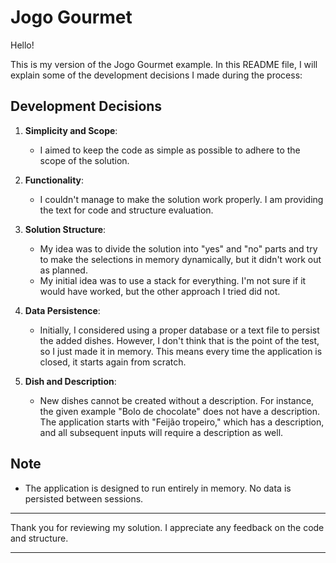 # Jogo Gourmet

Hello!

This is my version of the Jogo Gourmet example. In this README file, I will explain some of the development decisions I made during the process:

## Development Decisions

1. **Simplicity and Scope**:
    - I aimed to keep the code as simple as possible to adhere to the scope of the solution.

2. **Functionality**:
    - I couldn't manage to make the solution work properly. I am providing the text for code and structure evaluation.

3. **Solution Structure**:
    - My idea was to divide the solution into "yes" and "no" parts and try to make the selections in memory dynamically, but it didn't work out as planned.
    - My initial idea was to use a stack for everything. I'm not sure if it would have worked, but the other approach I tried did not.

4. **Data Persistence**:
    - Initially, I considered using a proper database or a text file to persist the added dishes. However, I don't think that is the point of the test, so I just made it in memory. This means every time the application is closed, it starts again from scratch.

5. **Dish and Description**:
    - New dishes cannot be created without a description. For instance, the given example "Bolo de chocolate" does not have a description. The application starts with "Feijão tropeiro," which has a description, and all subsequent inputs will require a description as well.

## Note

- The application is designed to run entirely in memory. No data is persisted between sessions.

---

Thank you for reviewing my solution. I appreciate any feedback on the code and structure.

---
